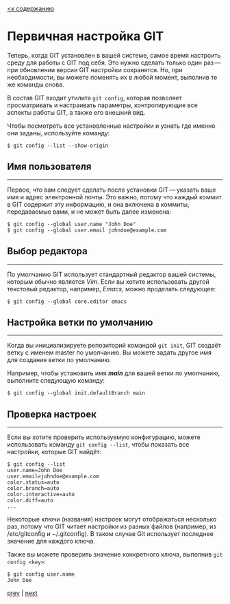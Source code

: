 [<к содержанию](./readme.md)

# Первичная настройка GIT

Теперь, когда GIT установлен в вашей системе, самое время настроить среду для работы с GIT под себя. Это нужно сделать только один раз — при обновлении версии GIT настройки сохранятся. Но, при необходимости, вы можете поменять их в любой момент, выполнив те же команды снова.

В состав GIT входит утилита `git config`, которая позволяет просматривать и настраивать параметры, контролирующие все аспекты работы GIT, а также его внешний вид. 

Чтобы посмотреть все установленные настройки и узнать где именно они заданы, используйте команду:

``` $ git config --list --show-origin ```

## Имя пользователя
---
Первое, что вам следует сделать после установки GIT — указать ваше имя и адрес электронной почты. Это важно, потому что каждый коммит в GIT содержит эту информацию, и она включена в коммиты, передаваемые вами, и не может быть далее изменена:

```
$ git config --global user.name "John Doe"
$ git config --global user.email johndoe@example.com
```

## Выбор редактора
---
По умолчанию GIT использует стандартный редактор вашей системы, которым обычно является *Vim*. Если вы хотите использовать другой текстовый редактор, например, *Emacs*, можно проделать следующее:

```
$ git config --global core.editor emacs
```

## Настройка ветки по умолчанию
---
Когда вы инициализируете репозиторий командой `git init`, GIT создаёт ветку с именем master по умолчанию. Вы можете задать другое имя для создания ветки по умолчанию.

Например, чтобы установить имя ***main*** для вашей ветки по умолчанию, выполните следующую команду:

```
$ git config --global init.defaultBranch main
```
## Проверка настроек
---
Если вы хотите проверить используемую конфигурацию, можете использовать команду `git config --list`, чтобы показать все настройки, которые GIT найдёт:

```
$ git config --list
user.name=John Doe
user.email=johndoe@example.com
color.status=auto
color.branch=auto
color.interactive=auto
color.diff=auto
...
```
Некоторые ключи (названия) настроек могут отображаться несколько раз, потому что GIT читает настройки из разных файлов (например, из /etc/gitconfig и ~/.gitconfig). В таком случае Git использует последнее значение для каждого ключа.

Также вы можете проверить значение конкретного ключа, выполнив `git config <key>`:

```
$ git config user.name
John Doe
```
[prev](help.md) | [next](repo_create.md)